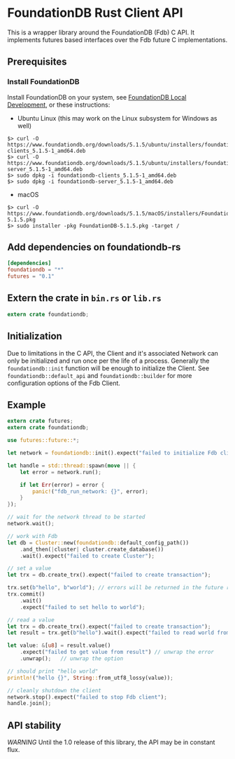 # FoundationDB Rust Client API

This is a wrapper library around the FoundationDB (Fdb) C API. It implements futures based interfaces over the Fdb future C implementations.

## Prerequisites

### Install FoundationDB

Install FoundationDB on your system, see [FoundationDB Local Development](https://apple.github.io/foundationdb/local-dev.html), or these instructions:

- Ubuntu Linux (this may work on the Linux subsystem for Windows as well)

```console
$> curl -O https://www.foundationdb.org/downloads/5.1.5/ubuntu/installers/foundationdb-clients_5.1.5-1_amd64.deb
$> curl -O https://www.foundationdb.org/downloads/5.1.5/ubuntu/installers/foundationdb-server_5.1.5-1_amd64.deb
$> sudo dpkg -i foundationdb-clients_5.1.5-1_amd64.deb
$> sudo dpkg -i foundationdb-server_5.1.5-1_amd64.deb
```

- macOS

```console
$> curl -O https://www.foundationdb.org/downloads/5.1.5/macOS/installers/FoundationDB-5.1.5.pkg
$> sudo installer -pkg FoundationDB-5.1.5.pkg -target /
```

## Add dependencies on foundationdb-rs

```toml
[dependencies]
foundationdb = "*"
futures = "0.1"
```

## Extern the crate in `bin.rs` or `lib.rs`

```rust
extern crate foundationdb;
```

## Initialization

Due to limitations in the C API, the Client and it's associated Network can only be initialized and run once per the life of a process. Generally the `foundationdb::init` function will be enough to initialize the Client. See `foundationdb::default_api` and `foundationdb::builder` for more configuration options of the Fdb Client.

## Example

```rust
extern crate futures;
extern crate foundationdb;

use futures::future::*;

let network = foundationdb::init().expect("failed to initialize Fdb client");

let handle = std::thread::spawn(move || {
    let error = network.run();

    if let Err(error) = error {
        panic!("fdb_run_network: {}", error);
    }
});

// wait for the network thread to be started
network.wait();

// work with Fdb
let db = Cluster::new(foundationdb::default_config_path())
    .and_then(|cluster| cluster.create_database())
    .wait().expect("failed to create Cluster");

// set a value
let trx = db.create_trx().expect("failed to create transaction");

trx.set(b"hello", b"world"); // errors will be returned in the future result
trx.commit()
    .wait()
    .expect("failed to set hello to world");

// read a value
let trx = db.create_trx().expect("failed to create transaction");
let result = trx.get(b"hello").wait().expect("failed to read world from hello");

let value: &[u8] = result.value()
    .expect("failed to get value from result") // unwrap the error
    .unwrap();   // unwrap the option

// should print "hello world"
println!("hello {}", String::from_utf8_lossy(value));

// cleanly shutdown the client
network.stop().expect("failed to stop Fdb client");
handle.join();
```

## API stability

*WARNING* Until the 1.0 release of this library, the API may be in constant flux.
